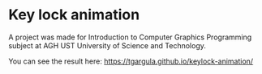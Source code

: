 # Key lock animation

A project was made for Introduction to Computer Graphics Programming subject at AGH UST University of Science and Technology.

You can see the result here: https://tgargula.github.io/keylock-animation/
